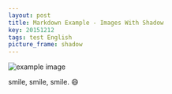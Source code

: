```yaml
---
layout: post
title: Markdown Example - Images With Shadow
key: 20151212
tags: test English
picture_frame: shadow
---
```


![example image](https://wx3.sinaimg.cn/large/73bd9e13ly1fjlekzmmdjj20sg0sgqko.jpg "An exemplary image")

smile, smile, smile. :smile: